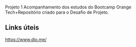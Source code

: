 Projeto 1 Acompanhamento dos estudos do Bootcamp Orange Tech+Repositório criado para o Desafio de Projeto.

## Links úteis

https://www.dio.me/
